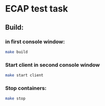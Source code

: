 # ECAP test task

## Build: 
### in first console window:
```bash
make build
```

### Start client in second console window
```bash
make start client
```

### Stop containers: 
```bash
make stop
```